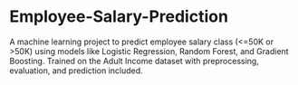 # Employee-Salary-Prediction
A machine learning project to predict employee salary class (&lt;=50K or >50K) using models like Logistic Regression, Random Forest, and Gradient Boosting. Trained on the Adult Income dataset with preprocessing, evaluation, and prediction included.

